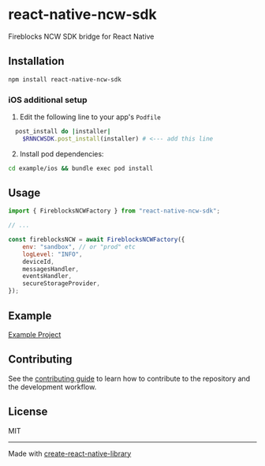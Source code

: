 # react-native-ncw-sdk

Fireblocks NCW SDK bridge for React Native

## Installation

```sh
npm install react-native-ncw-sdk
```

### iOS additional setup
1. Edit the following line to your app's `Podfile`

```rb
  post_install do |installer|
    $RNNCWSDK.post_install(installer) # <--- add this line
```

2. Install pod dependencies:

```sh
cd example/ios && bundle exec pod install
```


## Usage


```js
import { FireblocksNCWFactory } from "react-native-ncw-sdk";

// ...

const fireblocksNCW = await FireblocksNCWFactory({
    env: "sandbox", // or "prod" etc
    logLevel: "INFO",
    deviceId,
    messagesHandler,
    eventsHandler,
    secureStorageProvider,
});
```

## Example
[Example Project](example)

## Contributing

See the [contributing guide](CONTRIBUTING.md) to learn how to contribute to the repository and the development workflow.

## License

MIT

---

Made with [create-react-native-library](https://github.com/callstack/react-native-builder-bob)
